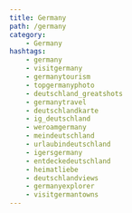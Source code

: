 ```yaml
---
title: Germany
path: /germany
category: 
    - Germany
hashtags:
    - germany 
    - visitgermany
    - germanytourism 
    - topgermanyphoto 
    - deutschland_greatshots
    - germanytravel
    - deutschlandkarte
    - ig_deutschland
    - weroamgermany
    - meindeutschland
    - urlaubindeutschland
    - igersgermany
    - entdeckedeutschland
    - heimatliebe
    - deutschlandviews
    - germanyexplorer
    - visitgermantowns
---
```

